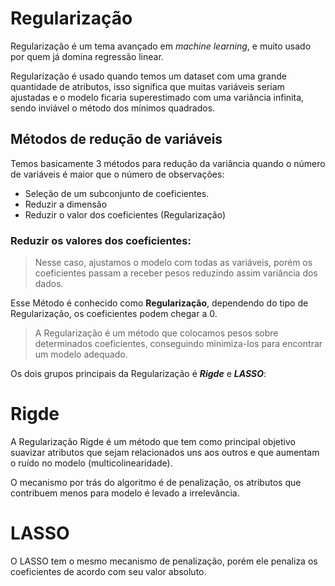 # Regularização 
 
 
Regularização é um tema avançado em <i>machine learning</i>, e muito usado por quem já domina regressão linear. 
 
 
Regularização é usado quando temos um dataset com uma grande quantidade de atributos, isso significa que muitas 
variáveis seriam ajustadas e o modelo ficaria superestimado com uma variância infinita, sendo inviável o método 
dos mínimos quadrados. 
 
 
## Métodos de redução de variáveis 
 
 
Temos basicamente 3 métodos para redução da variância quando o número de variáveis é maior que o número de observações: 
 
 
* Seleção de um subconjunto de coeficientes. 
* Reduzir a dimensão  
* Reduzir o valor dos coeficientes (Regularização) 
 
 
### Reduzir os valores dos coeficientes: 
 
 
> Nesse caso, ajustamos o modelo com todas as variáveis, porém os coeficientes passam a receber pesos reduzindo assim variância dos dados. 
 
 
Esse Método é conhecido como <b>Regularização</b>, dependendo do tipo de Regularização, os coeficientes podem chegar a 0. 
 
 
> A Regularização é um método que colocamos pesos sobre determinados coeficientes, conseguindo minimiza-los para encontrar um modelo adequado. 
 
 
Os dois grupos principais da Regularização é <b><i>Rigde</i></b> e <i><b>LASSO</i></b>: 
 
 
# Rigde 
 
 
A Regularização Rigde é um método que tem como principal objetivo suavizar atributos que sejam relacionados uns aos outros e que aumentam o ruído no modelo (multicolinearidade). 
 
 
O mecanismo por trás do algoritmo é de penalização, os atributos que contribuem menos para modelo é levado a irrelevância.  
 
 
# LASSO 
 
 
O LASSO tem o mesmo mecanismo de penalização, porém ele penaliza os coeficientes de acordo com seu valor absoluto. 